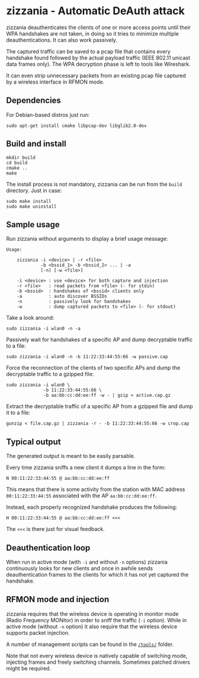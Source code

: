 zizzania - Automatic DeAuth attack
==================================

zizzania deauthenticates the clients of one or more access points until their
WPA handshakes are not taken, in doing so it tries to minimize multiple
deauthentications. It can also work passively.

The captured traffic can be saved to a pcap file that contains every handshake
found followed by the actual payload traffic (IEEE 802.11 unicast data frames
only). The WPA decryption phase is left to tools like Wireshark.

It can even strip unnecessary packets from an existing pcap file captured by a
wireless interface in RFMON mode.

Dependencies
------------

For Debian-based distros just run:

    sudo apt-get install cmake libpcap-dev libglib2.0-dev

Build and install
-----------------

    mkdir build
    cd build
    cmake ..
    make

The install process is not mandatory, zizzania can be run from the `build`
directory. Just in case:

    sudo make install
    sudo make uninstall

Sample usage
------------

Run zizzania without arguments to display a brief usage message:

    Usage:

        zizzania -i <device> | -r <file>
                 -b <bssid_1> -b <bssid_2> ... | -a
                 [-n] [-w <file>]

        -i <device> : use <device> for both capture and injection
        -r <file>   : read packets from <file> (- for stdin)
        -b <bssid>  : handshakes of <bssid> clients only
        -a          : auto discover BSSIDs
        -n          : passively look for handshakes
        -w          : dump captured packets to <file> (- for stdout)

Take a look around:

    sudo zizzania -i wlan0 -n -a

Passively wait for handshakes of a specific AP and dump decryptable traffic to a
file:

    sudo zizzania -i wlan0 -n -b 11:22:33:44:55:66 -w passive.cap

Force the reconnection of the clients of two specific APs and dump the
decryptable traffic to a gzipped file:

    sudo zizzania -i wlan0 \
                  -b 11:22:33:44:55:66 \
                  -b aa:bb:cc:dd:ee:ff -w - | gzip > active.cap.gz

Extract the decryptable traffic of a specific AP from a gzipped file and dump it
to a file:

    gunzip < file.cap.gz | zizzania -r - -b 11:22:33:44:55:66 -w crop.cap

Typical output
--------------

The generated output is meant to be easily parsable.

Every time zizzania sniffs a new client it dumps a line in the form:

    N 00:11:22:33:44:55 @ aa:bb:cc:dd:ee:ff

This means that there is some activity from the station with MAC address
`00:11:22:33:44:55` associated with the AP `aa:bb:cc:dd:ee:ff`.

Instead, each properly recognized handshake produces the following:

    H 00:11:22:33:44:55 @ aa:bb:cc:dd:ee:ff <<<

The `<<<` is there just for visual feedback.

Deauthentication loop
---------------------

When run in active mode (with `-i` and without `-n` options) zizzania
continuously looks for new clients and once in awhile sends deauthentication
frames to the clients for which it has not yet captured the handshake.

RFMON mode and injection
------------------------

zizzania requires that the wireless device is operating in monitor mode (Radio
Frequency MONitor) in order to sniff the traffic (`-i` option). While in active
mode (without `-n` option) it also require that the wireless device supports
packet injection.

A number of management scripts can be found in the [`/tools/`](tools/README.md)
folder.

Note that not every wireless device is natively capable of switching mode,
injecting frames and freely switching channels. Sometimes patched drivers might
be required.

